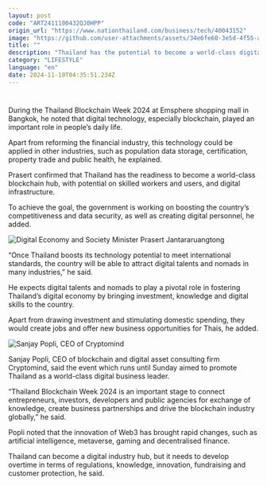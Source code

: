 ```yaml
---
layout: post
code: "ART2411100432QJ0HPP"
origin_url: "https://www.nationthailand.com/business/tech/40043152"
image: "https://github.com/user-attachments/assets/34e6fe60-3e5d-4f55-ad35-670825645e11"
title: ""
description: "Thailand has the potential to become a world-class digital hub, which could offer a lot of economic opportunities for the country, Digital Economy and Society Minister Prasert Jantararuangtong said on Saturday."
category: "LIFESTYLE"
language: "en"
date: 2024-11-10T04:35:51.234Z
---
```


# 









During the Thailand Blockchain Week 2024 at Emsphere shopping mall in Bangkok, he noted that digital technology, especially blockchain, played an important role in people’s daily life.

Apart from reforming the financial industry, this technology could be applied in other industries, such as population data storage, certification, property trade and public health, he explained.

Prasert confirmed that Thailand has the readiness to become a world-class blockchain hub, with potential on skilled workers and users, and digital infrastructure.

To achieve the goal, the government is working on boosting the country’s competitiveness and data security, as well as creating digital personnel, he added.

  ![Digital Economy and Society Minister Prasert Jantararuangtong](https://github.com/user-attachments/assets/d2653606-d419-4d59-a72a-ea7e6d23b9ca)

“Once Thailand boosts its technology potential to meet international standards, the country will be able to attract digital talents and nomads in many industries,” he said.

He expects digital talents and nomads to play a pivotal role in fostering Thailand’s digital economy by bringing investment, knowledge and digital skills to the country.

Apart from drawing investment and stimulating domestic spending, they would create jobs and offer new business opportunities for Thais, he added.

  ![Sanjay Popli, CEO of Cryptomind](https://github.com/user-attachments/assets/ed63e45e-16dd-45a0-ba84-b6bc15b38f8d)

Sanjay Popli, CEO of blockchain and digital asset consulting firm Cryptomind, said the event which runs until Sunday aimed to promote Thailand as a world-class digital business leader.

“Thailand Blockchain Week 2024 is an important stage to connect entrepreneurs, investors, developers and public agencies for exchange of knowledge, create business partnerships and drive the blockchain industry globally,” he said.

Popli noted that the innovation of Web3 has brought rapid changes, such as artificial intelligence, metaverse, gaming and decentralised finance.

Thailand can become a digital industry hub, but it needs to develop overtime in terms of regulations, knowledge, innovation, fundraising and customer protection, he said.


